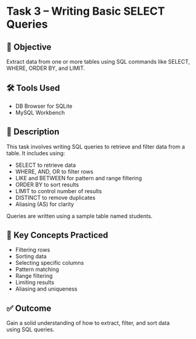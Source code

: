 # Task 3 – Writing Basic SELECT Queries

## 📌 Objective
Extract data from one or more tables using SQL commands like SELECT, WHERE, ORDER BY, and LIMIT.

## 🛠 Tools Used
- DB Browser for SQLite
- MySQL Workbench

## 📄 Description
This task involves writing SQL queries to retrieve and filter data from a table. It includes using:

- SELECT to retrieve data
- WHERE, AND, OR to filter rows
- LIKE and BETWEEN for pattern and range filtering
- ORDER BY to sort results
- LIMIT to control number of results
- DISTINCT to remove duplicates
- Aliasing (AS) for clarity

Queries are written using a sample table named students.

## 🎯 Key Concepts Practiced
- Filtering rows  
- Sorting data  
- Selecting specific columns  
- Pattern matching  
- Range filtering  
- Limiting results  
- Aliasing and uniqueness

## ✅ Outcome
Gain a solid understanding of how to extract, filter, and sort data using SQL queries.
